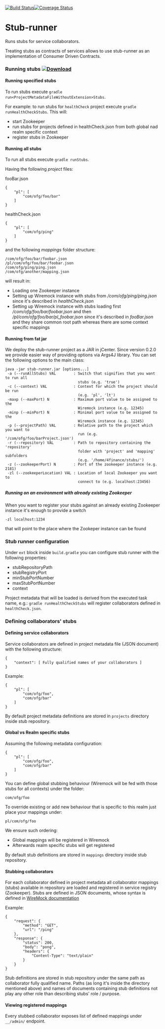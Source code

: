 [![Build Status](https://travis-ci.org/4finance/stub-runner.svg?branch=master)](https://travis-ci.org/4finance/stub-runner)[![Coverage Status](http://img.shields.io/coveralls/4finance/stub-runner/master.svg)](https://coveralls.io/r/4finance/stub-runner)

Stub-runner
===========

Runs stubs for service collaborators.

Treating stubs as contracts of services allows to use stub-runner as an implementation of Consumer Driven Contracts.

### Running stubs [![Download](https://api.bintray.com/packages/4finance/micro/stub-runner/images/download.png) ](https://bintray.com/4finance/micro/stub-runner/_latestVersion)


#### Running specified stubs
To run stubs execute `gradle run<ProjectMetadataFileWithoutExtension>Stubs`.

For example: to run stubs for `healthCheck` project execute `gradle runHealthCheckStubs`.
This will:
* start Zookeeper
* run stubs for projects defined in healthCheck.json from both global nad realm specific context
* register stubs in Zookeeper

#### Running all stubs
To run all stubs execute `gradle runStubs`.

Having the following *project* files:

fooBar.json

```
{
    "pl": [
        "com/ofg/foo/bar"
    ]
}
```

healthCheck.json

```
{
    "pl": [
        "com/ofg/ping"
    ]
}
```

and the following *mappings* folder structure:


```
/com/ofg/foo/bar/foobar.json
/pl/com/ofg/foo/bar/foobar.json
/com/ofg/ping/ping.json
/com/ofg/another/mapping.json

```

will result in:

* Loading one Zookeeper instance
* Setting up Wiremock instance with stubs from */com/ofg/ping/ping.json* since it's described in *healthCheck.json*
* Setting up Wiremock instance with stubs loading first */com/ofg/foo/bar/foobar.json* and then */pl/com/ofg/foo/bar/pl_foobar.json* since it's described in *fooBar.json*
and they share common root path whereas there are some context specific mappings

#### Running from fat jar

We deploy the stub-runner project as a JAR in jCenter. Since version 0.2.0 we provide easier way of providing options via Args4J library.
You can set the following options to the main class:

```
java -jar stub-runner.jar [options...] 
 -a (--runAllStubs) VAL        : Switch that signifies that you want to run all
                                 stubs (e.g. 'true')
 -c (--context) VAL            : Context for which the project should be run
                                 (e.g. 'pl', 'lt')
 -maxp (--maxPort) N           : Maximum port value to be assigned to the
                                 Wiremock instance (e.g. 12345)
 -minp (--minPort) N           : Minimal port value to be assigned to the
                                 Wiremock instance (e.g. 12345)
 -p (--projectPath) VAL        : Relative path to the project which you want to
                                 run (e.g. '/com/ofg/foo/barProject.json')
 -r (--repository) VAL         : Path to repository containing the 'repository'
                                 folder with 'project' and 'mapping' subfolders
                                 (e.g. '/home/4finance/stubs/')
 -z (--zookeeperPort) N        : Port of the zookeeper instance (e.g. 2181)
 -zl (--zookeeperLocation) VAL : Location of local Zookeeper you want to
                                 connect to (e.g. localhost:23456)
```

##### Running on an environment with already existing Zookeeper

When you want to register your stubs against an already existing Zookeeper instance it's enough to provide a switch

```
-zl localhost:1234
```

that will point to the place where the Zookeper instance can be found


### Stub runner configuration

Under `ext` block inside `build.gradle` you can configure stub runner with the following properties:
* stubRepositoryPath
* stubRegistryPort
* minStubPortNumber
* maxStubPortNumber
* context
    
Project metadata that will be loaded is derived from the executed task name, e.g.: `gradle runHealthCheckStubs` will register collaborators defined in `healthCheck.json`.

### Defining collaborators' stubs

#### Defining service collaborators

Service collaborators are defined in project metadata file (JSON document) with the following structure:
```
{
    "context": [ Fully qualified names of your collaborators ]
}
```

Example:
```
{
    "pl": [
        "com/ofg/foo",
        "com/ofg/bar"
    ]
}
```

By default project metadata definitions are stored in `projects` directory inside stub repository.

#### Global vs Realm specific stubs

Assuming the following metadata configuration:

```
{
    "pl": [
        "com/ofg/foo",
        "com/ofg/bar"
    ]
}
```

You can define global stubbing behaviour (Wiremock will be fed with those stubs for all contexts) under the folder: 

```
com/ofg/foo
```

To override existing or add new behaviour that is specific to this realm just place your mappings under:

```
pl/com/ofg/foo
```

We ensure such ordering:

* Global mappings will be registered in Wiremock
* Afterwards realm specific stubs will get registered

By default stub definitions are stored in `mappings` directory inside stub repository.

#### Stubbing collaborators

For each collaborator defined in project metadata all collaborator mappings (stubs) available in repository are loaded and registered in service registry (Zookeeper).
Stubs are defined in JSON documents, whose syntax is defined in [WireMock documentation](http://wiremock.org/stubbing.html)

Example:
```
{
    "request": {
        "method": "GET",
        "url": "/ping"
    },
    "response": {
        "status": 200,
        "body": "pong",
        "headers": {
            "Content-Type": "text/plain"
        }
    }
}
```

Stub definitions are stored in stub repository under the same path as collaborator fully qualified name.
Paths (as long it's inside the directory mentioned above) and names of documents containing stub definitions not play any other role than describing stubs' role / purpose.

#### Viewing registered mappings

Every stubbed collaborator exposes list of defined mappings under `__/admin/` endpoint.